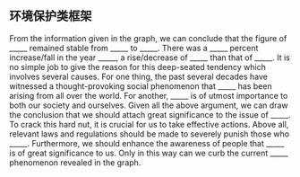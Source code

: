 ## 环境保护类框架
From the information given in the graph, we can conclude that the figure of _____ remained stable from _____ to _____. There was a _____ percent increase/fall in the year _____, a rise/decrease of _____ than that of _____.
It is no simple job to give the reason for this deep-seated tendency which involves several causes. For one thing, the past several decades have witnessed a thought-provoking social phenomenon that _____ has been arising from all over the world. For another, _____ is of utmost importance to both our society and ourselves. Given all the above argument, we can draw the conclusion that we should attach great significance to the issue of _____.
To crack this hard nut, it is crucial for us to take effective actions. Above all, relevant laws and regulations should be made to severely punish those who _____. Furthermore, we should enhance the awareness of people that _____ is of great significance to us. Only in this way can we curb the current _____ phenomenon revealed in the graph.